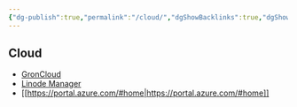 ```yaml
---
{"dg-publish":true,"permalink":"/cloud/","dgShowBacklinks":true,"dgShowLocalGraph":true}
---
```



## Cloud
- [GronCloud](https://groncloud.com/products?ref=producthunt)
- [Linode Manager](https://cloud.linode.com/linodes)
- [[https://portal.azure.com/#home|https://portal.azure.com/#home]]